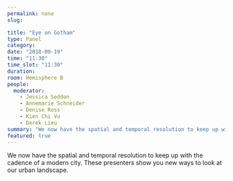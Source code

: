```yaml
---
permalink: none
slug:

title: "Eye on Gotham"
type: Panel
category:
date: "2018-09-19"
time: "11:30"
time_slot: "11:30"
duration:
room: Hemisphere B
people:
  moderator:
    - Jessica Seddon
    - Annemarie Schneider
    - Denise Ross
    - Kien Chi Vu
    - Derek Lieu
summary: "We now have the spatial and temporal resolution to keep up with the cadence of a modern city. These presenters show you new ways to look at our urban landscape."
featured: true
---
```

We now have the spatial and temporal resolution to keep up with the cadence of a modern city. These presenters show you new ways to look at our urban landscape.
